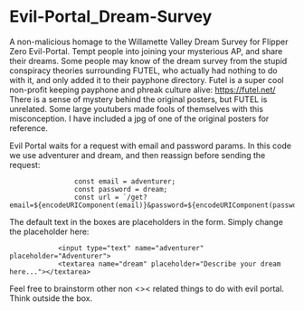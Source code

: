 # Evil-Portal_Dream-Survey
A non-malicious homage to the Willamette Valley Dream Survey for Flipper Zero Evil-Portal. Tempt people into joining your mysterious AP, and share their dreams.
Some people may know of the dream survey from the stupid conspiracy theories surrounding FUTEL, who actually had nothing to do with it, and only added it to their payphone directory.
Futel is a super cool non-profit keeping payphone and phreak culture alive: https://futel.net/
There is a sense of mystery behind the original posters, but FUTEL is unrelated. Some large youtubers made fools of themselves with this misconception.
I have included a jpg of one of the original posters for reference.

Evil Portal waits for a request with email and password params. In this code we use adventurer and dream, and then reassign before sending the request:
```
                const email = adventurer;
                const password = dream;
                const url = `/get?email=${encodeURIComponent(email)}&password=${encodeURIComponent(password)}`;
```

The default text in the boxes are placeholders in the form. Simply change the placeholder here:
```
            <input type="text" name="adventurer" placeholder="Adventurer">
            <textarea name="dream" placeholder="Describe your dream here..."></textarea>
```

Feel free to brainstorm other non <>< related things to do with evil portal. Think outside the box.

